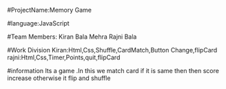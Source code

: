 #ProjectName:Memory Game

#language:JavaScript

#Team Members:
Kiran Bala Mehra
Rajni Bala

#Work Division
Kiran:Html,Css,Shuffle,CardMatch,Button Change,flipCard
rajni:Html,Css,Timer,Points,quit,flipCard

#information
Its a game .In this we match card if it is same then then score increase otherwise it flip and shuffle



